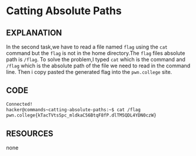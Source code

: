 # Catting Absolute Paths
## EXPLANATION 
In the second task,we have to read a file named `flag` using the `cat` command but the `flag` is not in the home directory.The `flag` files absolute path is `/flag`.
To solve the problem,I typed `cat` which is the command and `/flag` which is the absolute path of the file we need to read in the command line.
Then i copy pasted the generated flag into the `pwn.college` site.
## CODE 
```bash
Connected!
hacker@commands~catting-absolute-paths:~$ cat /flag
pwn.college{kTacTVtsSpc_mldkaC56BtqF8fP.dlTM5QDL4YDN0czW}
```
## RESOURCES 
none 
